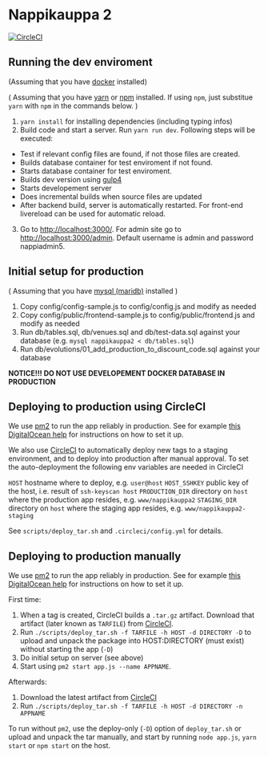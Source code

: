 Nappikauppa 2
=============
[![CircleCI](https://circleci.com/gh/teekkarispeksi/nappikauppa2.svg?style=svg)](https://circleci.com/gh/teekkarispeksi/nappikauppa2)


Running the dev enviroment
-------------

(Assuming that you have [docker](https://www.docker.com) installed)

( Assuming that you have [yarn](https://yarnpkg.com/lang/en/) or [npm](https://www.npmjs.com/) installed. If using `npm`, just substitue `yarn` with `npm` in the commands below. )

1. `yarn install` for installing dependencies (including typing infos)
2. Build code and start a server.
  Run `yarn run dev`. Following steps will be executed:
  * Test if relevant config files are found, if not those files are created.
  * Builds database container for test enviroment if not found.
  * Starts database container for test enviroment.
  * Builds dev version using [gulp4](https://github.com/gulpjs/gulp/tree/4.0)
  * Starts developement server
  * Does incremental builds when source files are updated
  * After backend build, server is automatically restarted. For front-end livereload can be used for automatic reload. 
3. Go to [http://localhost:3000/](http://localhost:3000/). For admin site go to [http://localhost:3000/admin](http://localhost:3000/admin). Default username is admin and password nappiadmin5.

Initial setup for production
-------------
( Assuming that you have [mysql (maridb)](https://mariadb.org/) installed )

1. Copy config/config-sample.js to config/config.js and modify as needed
2. Copy config/public/frontend-sample.js to config/public/frontend.js and modify as needed
3. Run db/tables.sql, db/venues.sql and db/test-data.sql against your database (e.g. `mysql nappikauppa2 < db/tables.sql`)
4. Run db/evolutions/01_add_production_to_discount_code.sql against your database

**NOTICE!!!
DO NOT USE DEVELOPEMENT DOCKER DATABASE IN PRODUCTION**

Deploying to production using CircleCI
-------------

We use [pm2](http://pm2.keymetrics.io/) to run the app reliably in production. See for example [this DigitalOcean help](https://www.digitalocean.com/community/tutorials/how-to-set-up-a-node-js-application-for-production-on-ubuntu-16-04#install-pm2) for instructions on how to set it up.

We also use [CircleCI](https://circleci.com/gh/teekkarispeksi/nappikauppa2/) to automatically deploy new tags to a staging environment, and to deploy into production after manual approval.
To set the auto-deployment the following env variables are needed in CircleCI

`HOST`	hostname where to deploy, e.g. `user@host`
`HOST_SSHKEY`	public key of the host, i.e. result of `ssh-keyscan host`
`PRODUCTION_DIR` directory on `host` where the production app resides, e.g. `www/nappikauppa2`
`STAGING_DIR` directory on `host` where the staging app resides, e.g. `www/nappikauppa2-staging`

See `scripts/deploy_tar.sh` and `.circleci/config.yml` for details.

Deploying to production manually
-------------
We use [pm2](http://pm2.keymetrics.io/) to run the app reliably in production. See for example [this DigitalOcean help](https://www.digitalocean.com/community/tutorials/how-to-set-up-a-node-js-application-for-production-on-ubuntu-16-04#install-pm2) for instructions on how to set it up.

First time:
1. When a tag is created, CircleCI builds a `.tar.gz` artifact. Download that artifact (later known as `TARFILE`) from [CircleCI](https://circleci.com/gh/teekkarispeksi/nappikauppa2/).
2. Run `./scripts/deploy_tar.sh -f TARFILE -h HOST -d DIRECTORY -D`
to upload and unpack the package into HOST:DIRECTORY (must exist) without starting the app (`-D`)
3. Do initial setup on server (see above)
4. Start using `pm2 start app.js --name APPNAME`.

Afterwards:
1. Download the latest artifact from [CircleCI](https://circleci.com/gh/teekkarispeksi/nappikauppa2/)
2. Run `./scripts/deploy_tar.sh -f TARFILE -h HOST -d DIRECTORY -n APPNAME`

To run without `pm2`, use the deploy-only (`-D`) option of `deploy_tar.sh` or upload and unpack the tar manually, and start by running `node app.js`, `yarn start` or `npm start` on the host.
